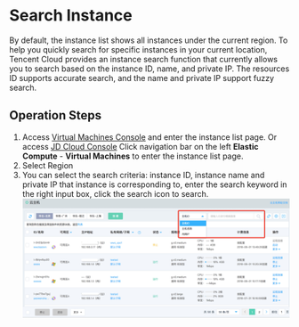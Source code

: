 # Search Instance

By default, the instance list shows all instances under the current region. To help you quickly search for specific instances in your current location, Tencent Cloud provides an instance search function that currently allows you to search based on the instance ID, name, and private IP. The resources ID supports accurate search, and the name and private IP support fuzzy search.

## Operation Steps

1. Access [Virtual Machines Console](https://cns-console.jdcloud.com/host/compute/list) and enter the instance list page. Or access [JD Cloud Console](https://console.jdcloud.com) Click navigation bar on the left **Elastic Compute** - **Virtual Machines** to enter the instance list page.
2. Select Region
3. You can select the search criteria: instance ID, instance name and private IP that instance is corresponding to, enter the search keyword in the right input box, click the search icon to search. ![](../../../../../image/vm/searchinstance1.png)